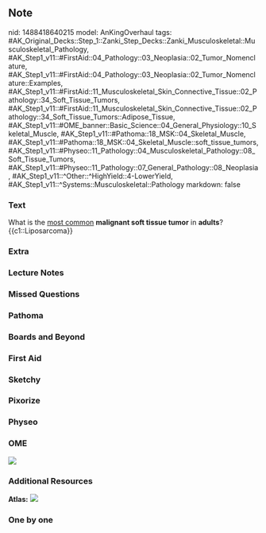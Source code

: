 ## Note
nid: 1488418640215
model: AnKingOverhaul
tags: #AK_Original_Decks::Step_1::Zanki_Step_Decks::Zanki_Musculoskeletal::Musculoskeletal_Pathology, #AK_Step1_v11::#FirstAid::04_Pathology::03_Neoplasia::02_Tumor_Nomenclature, #AK_Step1_v11::#FirstAid::04_Pathology::03_Neoplasia::02_Tumor_Nomenclature::Examples, #AK_Step1_v11::#FirstAid::11_Musculoskeletal_Skin_Connective_Tissue::02_Pathology::34_Soft_Tissue_Tumors, #AK_Step1_v11::#FirstAid::11_Musculoskeletal_Skin_Connective_Tissue::02_Pathology::34_Soft_Tissue_Tumors::Adipose_Tissue, #AK_Step1_v11::#OME_banner::Basic_Science::04_General_Physiology::10_Skeletal_Muscle, #AK_Step1_v11::#Pathoma::18_MSK::04_Skeletal_Muscle, #AK_Step1_v11::#Pathoma::18_MSK::04_Skeletal_Muscle::soft_tissue_tumors, #AK_Step1_v11::#Physeo::11_Pathology::04_Musculoskeletal_Pathology::08_Soft_Tissue_Tumors, #AK_Step1_v11::#Physeo::11_Pathology::07_General_Pathology::08_Neoplasia, #AK_Step1_v11::^Other::^HighYield::4-LowerYield, #AK_Step1_v11::^Systems::Musculoskeletal::Pathology
markdown: false

### Text
<div>
  <div>
    What is the <u>most common</u> <b>malignant soft tissue
    tumor</b> in <b>adults</b>?
  </div>
  <div>
    {{c1::Liposarcoma}}
  </div>
</div>

### Extra


### Lecture Notes


### Missed Questions


### Pathoma


### Boards and Beyond


### First Aid


### Sketchy


### Pixorize


### Physeo


### OME
<div class="ome-widget">
  <a href=
  "https://onlinemeded.org/spa/general-physiology/skeletal-muscle/acquire?ref=anki">
  <img src="_OME_AnkiFlashcards_Lesson_4.png"></a>
</div>

### Additional Resources
<b>Atlas:</b> <img src="tmpYZgapW.png">

### One by one

